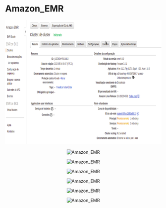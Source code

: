 # Amazon_EMR



<p align="center">
  <img src="https://github.com/villani31/Amazon_EMR/blob/main/imagens/painel_cluster.png?w=740" alt="Amazon_EMR"height=400px >
</p>

<p align="center">
  <img src="https://github.com/villani31/Amazon_EMR/blob/main/imagens/painel_cluster_01.jpg?w=740" alt="Amazon_EMR"height=400px >
</p>

<p align="center">
  <img src="https://github.com/villani31/Amazon_EMR/blob/main/imagens/spark_03.jpg?w=740" alt="Amazon_EMR"height=400px >
</p>

<p align="center">
  <img src="https://github.com/villani31/Amazon_EMR/blob/main/imagens/spark_04.jpg?w=740" alt="Amazon_EMR"height=400px >
</p>

<p align="center">
  <img src="https://github.com/villani31/Amazon_EMR/blob/main/imagens/spark_05.jpg?w=740" alt="Amazon_EMR"height=400px >
</p>

<p align="center">
  <img src="https://github.com/villani31/Amazon_EMR/blob/main/imagens/spark_06.jpg?w=740" alt="Amazon_EMR"height=400px >
</p>

<p align="center">
  <img src="https://github.com/villani31/Amazon_EMR/blob/main/imagens/spark_01.jpg?w=740" alt="Amazon_EMR"height=400px >
</p>
